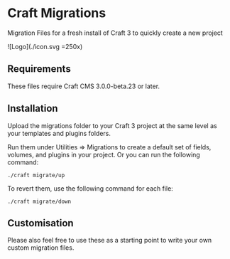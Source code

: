 # Craft Migrations

Migration Files for a fresh install of Craft 3 to quickly create a new project

![Logo](./icon.svg =250x)

## Requirements

These files require Craft CMS 3.0.0-beta.23 or later.

## Installation

Upload the migrations folder to your Craft 3 project at the same level as your templates and plugins folders.

Run them under Utilities => Migrations to create a default set of fields, volumes, and plugins in your project. Or you can run the following command:
```
./craft migrate/up
```

To revert them, use the following command for each file:
```
./craft migrate/down
```

## Customisation

Please also feel free to use these as a starting point to write your own custom migration files.